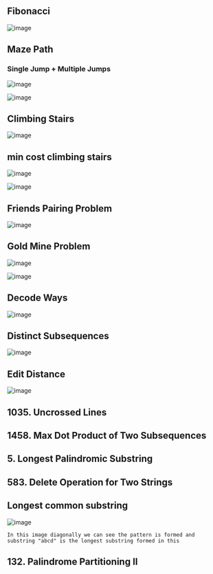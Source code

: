 ## Fibonacci
![image](https://github.com/mukeshwebs/DSA/assets/53649320/09633c88-e81a-4144-b382-9666efa8f6fe)

## Maze Path
### Single Jump + Multiple Jumps
![image](https://github.com/mukeshwebs/DSA/assets/53649320/86c0841c-9c9f-43d5-b569-b0747276c901)

![image](https://github.com/mukeshwebs/DSA/assets/53649320/10af0cbc-226e-4fbd-be3f-e420963120da)

## Climbing Stairs
![image](https://github.com/mukeshwebs/DSA/assets/53649320/3f2e2cc3-1cc5-473e-92b8-13c87e884bf2)


## min cost climbing stairs
![image](https://github.com/mukeshwebs/DSA/assets/53649320/8d357bd3-5609-4af0-829b-c63d76784e6e)

![image](https://github.com/mukeshwebs/DSA/assets/53649320/095def83-debf-4d7e-ab97-ef5e20301fd2)

## Friends Pairing Problem
![image](https://github.com/mukeshwebs/DSA/assets/53649320/4d10b109-7e34-4031-b52e-2d7d3126e5c9)

## Gold Mine Problem 
![image](https://github.com/mukeshwebs/DSA/assets/53649320/39c1178f-867c-472c-8f67-29856784ea20)

![image](https://github.com/mukeshwebs/DSA/assets/53649320/dc3cdb97-b5dc-4f99-ac70-a59a464c5324)

## Decode Ways
![image](https://github.com/mukeshwebs/DSA/assets/53649320/6382175f-64f4-45d0-92f3-505d79b140ad)


## Distinct Subsequences
![image](https://github.com/mukeshwebs/DSA/assets/53649320/f2d74063-4f70-4c03-bab5-1c9252ad43d3)

## Edit Distance
![image](https://github.com/mukeshwebs/DSA/assets/53649320/8144eb06-59ac-4f2e-900b-7ad9d39b64bb)


## 1035. Uncrossed Lines
## 1458. Max Dot Product of Two Subsequences
## 5. Longest Palindromic Substring
## 583. Delete Operation for Two Strings
## Longest common substring
![image](https://github.com/mukeshwebs/DSA/assets/53649320/f3a7ad2c-a667-487a-bf56-81e943d57b6d)
```
In this image diagonally we can see the pattern is formed and substring "abcd" is the longest substring formed in this 
```

## 132. Palindrome Partitioning II









